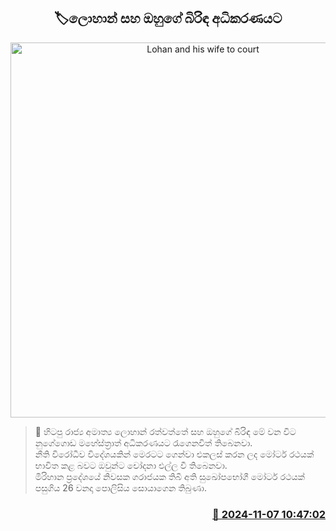 <p align='center'><b><h2 align='center' title='Lohan and his wife to court'>🏷ලොහාන් සහ ඔහුගේ බිරිඳ අධිකරණයට</h2></b></p>
<p align='center'><img src='https://helakuru.sgp1.cdn.digitaloceanspaces.com/esana/images/lib/lohan-rathwaththe-1-archived.jpg' width='600' alt='Lohan and his wife to court'></p>

>📝 හිටපු රාජ්‍ය අමාත්‍ය ලොහාන් රත්වත්තේ සහ ඔහුගේ බිරිඳ මේ වන විට නුගේගොඩ මහේස්ත්‍රාත් අධිකරණයට රැගෙනවිත් තිබෙනවා.<br>නීති විරෝධීව විදේශයකින් මෙරටට ගෙන්වා එකලස් කරන ලද මෝටර් රථයක් භාවිත කළ බවට ඔවුන්ට චෝදනා එල්ල වී තිබෙනවා.<br>මිරිහාන ප්‍රදේශයේ නිවසක ගරාජයක තිබී අති සුඛෝපභෝගී මෝටර් රථයක් පසුගිය 26 වනදා පොලිසිය සොයාගෙන තිබුණා.<br>

<h3 align='right'><a href='https://www.helakuru.lk/esana/p/104830/'>📅 2024-11-07 10:47:02</a></h3>
